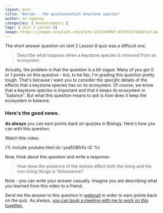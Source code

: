 ```yaml
---
layout: post
title: "Wolves - the quintessential keystone species"
author: mr-sweeney
categories: [ Announcements ]
tags: [ Unit 2 Lesson 8]
image: https://images.unsplash.com/photo-1552249007-6759fe2742b6?ixlib=rb-1.2.1&ixid=eyJhcHBfaWQiOjEyMDd9&auto=format&fit=crop&w=719&q=80
---
```


The short answer question on Unit 2 Lesson 8 quiz was a difficult one. 

> Describe what happens when a keystone species is removed from an ecosystem.

Actually, the problem is that the question is a bit vague. Many of you got 0 or 1 points on this question - but, to be fair, I'm grading this question pretty tough. That's because I want you to consider the *specific* details of the effects that a keystone species has on its ecosystem. Of course, we know that a keystone species is important and that it keeps its ecosystem in "balance". But what this question means to ask is *how* does it keep the ecosystem in balance.

### Here's the good news.

**As always** you can earn points back on quizzes in Biology. Here's how you can with this question.

Watch this video.

{% include youtube.html id='ysa5OBhXz-Q' %}

Now, think about this question and write a response:

> How does the presence of the wolves affect both the living and the non-living things in Yellowstone? 

Note - you can write your answer casually. Imagine you are describing what you learned from this video to a friend.

Send me the answer to this question in [webmail](https://www.connexus.com/webmail?hideHeader=true/#/composemessage?idWebuser=2786770) in order to earn points back on the quiz. As always, [you can book a meeting with me to work on this together.](https://jasweeney.youcanbook.me)


